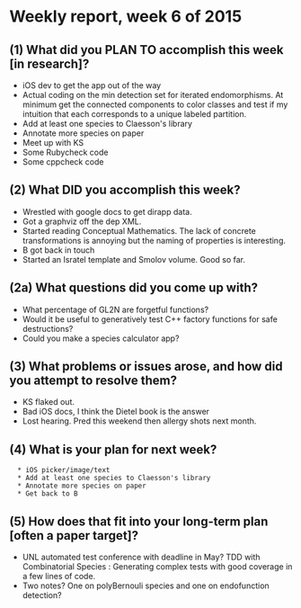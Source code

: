 # Weekly report, week 6 of 2015

## (1) What did you PLAN TO accomplish this week [in research]?
  * iOS dev to get the app out of the way
   * Actual coding on the min detection set for iterated endomorphisms. At minimum get the connected components to color classes and test if my intuition that each corresponds to a unique labeled partition. 
   * Add at least one species to Claesson's library
   * Annotate more species on paper
   * Meet up with KS
   * Some Rubycheck code
   * Some cppcheck code 
 
## (2) What DID you accomplish this week?
  * Wrestled with google docs to get dirapp data.
  * Got a graphviz off the dep XML.
  * Started reading Conceptual Mathematics. The lack of concrete transformations is annoying but the naming of properties is interesting.
  * B got back in touch
  * Started an Isratel template and Smolov volume. Good so far.


## (2a) What questions did you come up with?
  * What percentage of GL2N are forgetful functions?
  * Would it be useful to generatively test C++ factory functions for safe destructions? 
  * Could you make a species calculator app?

## (3) What problems or issues arose, and how did you attempt to resolve them?
   * KS flaked out. 
   * Bad iOS docs, I think the Dietel book is the answer
   * Lost hearing. Pred this weekend then allergy shots next month.


## (4) What is your plan for next week?
      * iOS picker/image/text
      * Add at least one species to Claesson's library
      * Annotate more species on paper
      * Get back to B

## (5) How does that fit into your long-term plan [often a paper target]?

  * UNL automated test conference with deadline in May? TDD with Combinatorial Species : Generating complex tests with good coverage in a few lines of code. 
  * Two notes? One on polyBernouli species and one on endofunction detection?
